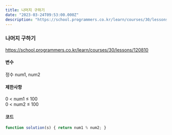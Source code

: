 ```yaml
---
title: 나머지 구하기
date: "2023-03-24T09:53:00.000Z"
description: "https://school.programmers.co.kr/learn/courses/30/lessons/120810"
---
```

### 나머지 구하기    
https://school.programmers.co.kr/learn/courses/30/lessons/120810    
    
#### 변수    
정수 num1, num2    
    
#### 제한사항    
0 < num1 ≤ 100    
0 < num2 ≤ 100    
       
#### 코드    
```JavaScript
function solution(s) { return num1 % num2; }
```